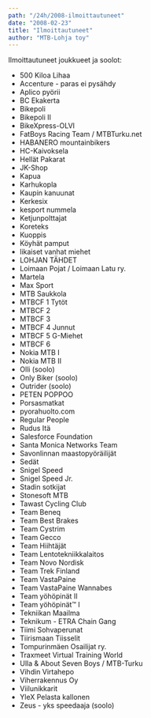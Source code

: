 ```yaml
---
path: "/24h/2008-ilmoittautuneet"
date: "2008-02-23"
title: "Ilmoittautuneet"
author: "MTB-Lohja toy"
---
```

Ilmoittautuneet joukkueet ja soolot:

- 500 Kiloa Lihaa
- Accenture - paras ei pysähdy
- Aplico pyörii
- BC Ekakerta
- Bikepoli
- Bikepoli II
- BikeXpress-OLVI
- FatBoys Racing Team / MTBTurku.net
- HABANERO mountainbikers
- HC-Kaivoksela
- Hellät Pakarat
- JK-Shop
- Kapua
- Karhukopla
- Kaupin kanuunat
- Kerkesix
- kesport nummela
- Ketjunpolttajat
- Koreteks
- Kuoppis
- Köyhät pamput
- likaiset vanhat miehet
- LOHJAN TÄHDET
- Loimaan Pojat / Loimaan Latu ry.
- Martela
- Max Sport
- MTB Saukkola
- MTBCF 1 Tytöt
- MTBCF 2
- MTBCF 3
- MTBCF 4 Junnut
- MTBCF 5 G-Miehet
- MTBCF 6
- Nokia MTB I
- Nokia MTB II
- Olli (soolo)
- Only Biker (soolo)
- Outrider (soolo)
- PETEN POPPOO
- Porsasmatkat
- pyorahuolto.com
- Regular People
- Rudus Itä
- Salesforce Foundation
- Santa Monica Networks Team
- Savonlinnan maastopyöräilijät
- Sedät
- Snigel Speed
- Snigel Speed Jr.
- Stadin sotkijat
- Stonesoft MTB
- Tawast Cycling Club 
- Team Beneq
- Team Best Brakes
- Team Cystrim
- Team Gecco
- Team Hiihtäjät
- Team Lentotekniikkalaitos
- Team Novo Nordisk
- Team Trek Finland
- Team VastaPaine
- Team VastaPaine Wannabes
- Team yöhöpinät II
- Team yöhöpinät™ I
- Tekniikan Maailma
- Teknikum - ETRA Chain Gang
- Tiimi Sohvaperunat
- Tiirismaan Tiisselit
- Tompurinmäen Osailijat ry.
- Traxmeet Virtual Training World
- Ulla & About Seven Boys / MTB-Turku
- Vihdin Virtahepo
- Viherrakennus Oy
- Viilunikkarit
- YleX Pelasta kallonen
- Zeus - yks speedaaja (soolo)
